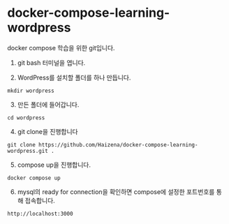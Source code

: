 # docker-compose-learning-wordpress
docker compose 학습을 위한 git입니다.

1. git bash 터미널을 엽니다.

2. WordPress를 설치할 폴더를 하나 만듭니다.

```console
mkdir wordpress
```

3. 만든 폴더에 들어갑니다.

```console
cd wordpress
```

4. git clone을 진행합니다

```console
git clone https://github.com/Haizena/docker-compose-learning-wordpress.git .
```

5. compose up을 진행합니다.

```console
docker compose up
```

6. mysql의 ready for connection을 확인하면 compose에 설정한 포트번호를 통해 접속합니다.

```console
http://localhost:3000
```
